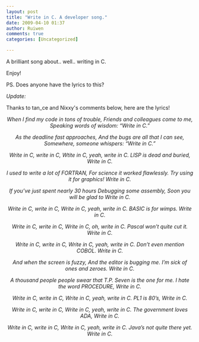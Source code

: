 ```yaml
---
layout: post
title: "Write in C. A developer song."
date: 2009-04-10 01:37
author: Ruiwen
comments: true
categories: [Uncategorized]

---
```

<object width="425" height="344" data="http://www.youtube.com/v/J5LNTTGDKYo&amp;hl=en&amp;fs=1" type="application/x-shockwave-flash"><param name="allowFullScreen" value="true" /><param name="allowscriptaccess" value="always" /><param name="src" value="http://www.youtube.com/v/J5LNTTGDKYo&amp;hl=en&amp;fs=1" /><param name="allowfullscreen" value="true" /></object>

A brilliant song about.. well.. writing in C.

Enjoy!

PS.
Does anyone have the lyrics to this?

<em>Update:</em>

Thanks to tan_ce and Nixxy's comments below, here are the lyrics!
<p style="text-align: center;"><em>When I find my code in tons of trouble,
Friends and colleagues come to me,
Speaking words of wisdom:
“Write in C.”</em>

<p style="text-align: center;"><em>As the deadline fast approaches,
And the bugs are all that I can see,
Somewhere, someone whispers:
“Write in C.”</em>

<p style="text-align: center;"><em>Write in C, write in C,
Wtite in C, yeah, write in C.
LISP is dead and buried,
Write in C.</em>

<p style="text-align: center;"><em>I used to write a lot of FORTRAN,
For science it worked flawlessly.
Try using it for graphics!
Write in C.</em>

<p style="text-align: center;"><em>If you’ve just spent nearly 30 hours
Debugging some assembly,
Soon you will be glad to
Write in C.</em>

<p style="text-align: center;"><em>Write in C, write in C,
Write in C, yeah, write in C.
BASIC is for wimps.
Write in C.</em>

<p style="text-align: center;"><em>Write in C, write in C,
Write in C, oh, write in C.
Pascal won’t quite cut it.
Write in C.</em>

<p style="text-align: center;"><em>Write in C, write in C,
Write in C, yeah, write in C.
Don’t even mention COBOL.
Write in C.</em>

<p style="text-align: center;"><em>And when the screen is fuzzy,
And the editor is bugging me.
I’m sick of ones and zeroes.
Write in C.</em>

<p style="text-align: center;"><em>A thousand people people swear that T.P.
Seven is the one for me.
I hate the word PROCEDURE,
Write in C.</em>

<p style="text-align: center;"><em>Write in C, write in C,
Write in C, yeah, write in C.
PL1 is 80’s,
Write in C.</em>

<p style="text-align: center;"><em>Write in C, write in C,
Write in C, yeah, write in C.
The government loves ADA,
Write in C.</em>

<p style="text-align: center;"><em>Write in C, write in C,
Write in C, yeah, write in C.
Java’s not quite there yet.
Write in C.</em>
